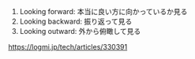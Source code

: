 1. Looking forward: 本当に良い方に向かっているか見る
2. Looking backward: 振り返って見る
3. Looking outward: 外から俯瞰して見る

https://logmi.jp/tech/articles/330391
